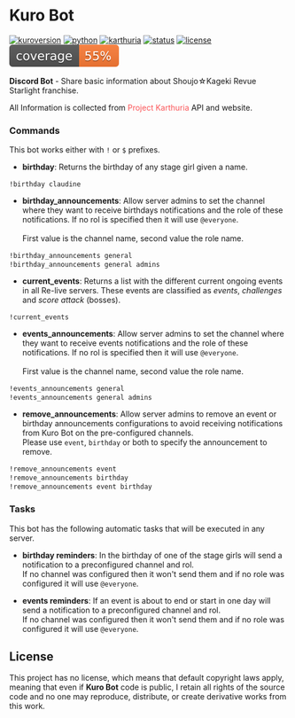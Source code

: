 # Kuro Bot #

[![kuroversion](https://img.shields.io/badge/version-1.1.2-fe9952)]()
[![python](https://img.shields.io/badge/python-3.7-376fa0)](https://www.python.org/)
[![karthuria](https://img.shields.io/badge/Karthuria-API-fb5457)](https://karth.top/home)
[![status](https://img.shields.io/badge/status-online-green)]()
[![license](https://img.shields.io/badge/license-No%20license-blue)]()
[![coverage](coverage.svg)]()

**Discord Bot** - Share basic information about Shoujo☆Kageki Revue Starlight franchise.

All Information is collected from <span style="color:#fb5457;">Project Karthuria</span> API and website.

### Commands ###

This bot works either with `!` or `$` prefixes.

- **birthday**: Returns the birthday of any stage girl given a name.

```
!birthday claudine
```

- **birthday_announcements**: Allow server admins to set the channel where they want to receive birthdays notifications
  and the role of these notifications. If no rol is specified then it will use `@everyone`. <br><br>
  First value is the channel name, second value the role name.

```
!birthday_announcements general
!birthday_announcements general admins
```

- **current_events**: Returns a list with the different current ongoing events in all Re-live servers. These events are
  classified as _events_, _challenges_ and _score attack_ (bosses).

```
!current_events
```

- **events_announcements**: Allow server admins to set the channel where they want to receive events notifications and
  the role of these notifications. If no rol is specified then it will use `@everyone`. <br><br>
  First value is the channel name, second value the role name.

```
!events_announcements general
!events_announcements general admins
```

- **remove_announcements**: Allow server admins to remove an event or birthday announcements configurations to avoid
  receiving notifications from Kuro Bot on the pre-configured channels. <br>
  Please use `event`, `birthday` or both to specify the announcement to remove.
  
```
!remove_announcements event
!remove_announcements birthday
!remove_announcements event birthday
```

### Tasks ###

This bot has the following automatic tasks that will be executed in any server.

- **birthday reminders**: In the birthday of one of the stage girls will send a notification to a preconfigured channel
  and rol. <br>
  If no channel was configured then it won't send them and if no role was configured it will use `@everyone`.

- **events reminders**: If an event is about to end or start in one day will send a notification to a preconfigured
  channel and rol. <br>
  If no channel was configured then it won't send them and if no role was configured it will use `@everyone`.

## License ##

This project has no license, which means that default copyright laws apply, meaning that even if **Kuro Bot** code is
public, I retain all rights of the source code and no one may reproduce, distribute, or create derivative works from
this work.